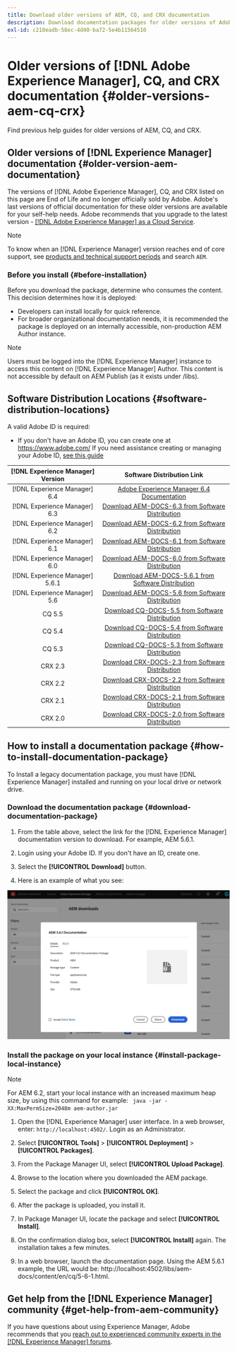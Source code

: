 ```yaml
---
title: Download older versions of AEM, CQ, and CRX documentation
description: Download documentation packages for older versions of Adobe Experience Manager, CQ, and CRX.
exl-id: c210eadb-58ec-4d40-ba72-5e4b11564510
---
```

# Older versions of [!DNL Adobe Experience Manager], CQ, and CRX documentation {#older-versions-aem-cq-crx}

Find previous help guides for older versions of AEM, CQ, and CRX.

## Older versions of [!DNL Experience Manager] documentation {#older-version-aem-documentation}

The versions of [!DNL Adobe Experience Manager], CQ, and CRX listed on this page are End of Life and no longer officially sold by Adobe. Adobe's last versions of official documentation for these older versions are available for your self-help needs. Adobe recommends that you upgrade to the latest version - [[!DNL Adobe Experience Manager] as a Cloud Service](https://experienceleague.adobe.com/en/docs/experience-manager-cloud-service).

>[!NOTE]
>
>To know when an [!DNL Experience Manager] version reaches end of core support, see [products and technical support periods](https://helpx.adobe.com/support/programs/eol-matrix.html) and search `AEM`.

### Before you install {#before-installation}

Before you download the package, determine who consumes the content. This decision determines how it is deployed:

* Developers can install locally for quick reference.
* For broader organizational documentation needs, it is recommended the package is deployed on an internally accessible, non-production AEM Author instance.

>[!NOTE]
>
>Users must be logged into the [!DNL Experience Manager] instance to access this content on [!DNL Experience Manager] Author. This content is not accessible by default on AEM Publish (as it exists under /libs).

## Software Distribution Locations {#software-distribution-locations}

A valid Adobe ID is required:

* If you don't have an Adobe ID, you can create one at https://www.adobe.com/
If you need assistance creating or managing your Adobe ID, [see this guide](https://helpx.adobe.com/manage-account.html)

| [!DNL Experience Manager] Version |             Software Distribution Link             |
|:-----------:|:--------------------------------------------------:|
| [!DNL Experience Manager] 6.4     | [Adobe Experience Manager 6.4 Documentation](https://experienceleague.adobe.com/en/docs/experience-manager-64)  |
| [!DNL Experience Manager] 6.3     | [Download AEM-DOCS-6.3 from Software Distribution](https://experience.adobe.com/#/downloads/content/software-distribution/en/aem.html?package=/content/software-distribution/en/details.html/content/dam/aem/public/adobe/packages/aem-docs/aem-docs-6-3.zip)  |
| [!DNL Experience Manager] 6.2     | [Download AEM-DOCS-6.2 from Software Distribution](https://experience.adobe.com/#/downloads/content/software-distribution/en/aem.html?package=/content/software-distribution/en/details.html/content/dam/aem/public/adobe/packages/aem-docs/aem-docs-6-2.zip)  |
| [!DNL Experience Manager] 6.1     | [Download AEM-DOCS-6.1 from Software Distribution](https://experience.adobe.com/#/downloads/content/software-distribution/en/aem.html?package=/content/software-distribution/en/details.html/content/dam/aem/public/adobe/packages/aem-docs/aem-docs-6-1.zip)  |
| [!DNL Experience Manager] 6.0     | [Download AEM-DOCS-6.0 from Software Distribution](https://experience.adobe.com/#/downloads/content/software-distribution/en/aem.html?package=/content/software-distribution/en/details.html/content/dam/aem/public/adobe/packages/aem-docs/aem-docs-6-0.zip)  |
| [!DNL Experience Manager] 5.6.1   | [Download AEM-DOCS-5.6.1 from Software Distribution](https://experience.adobe.com/#/downloads/content/software-distribution/en/aem.html?package=/content/software-distribution/en/details.html/content/dam/aem/public/adobe/packages/aem-docs/aem-docs-5-6-1.zip)|
| [!DNL Experience Manager] 5.6     | [Download AEM-DOCS-5.6 from Software Distribution](https://experience.adobe.com/#/downloads/content/software-distribution/en/aem.html?package=/content/software-distribution/en/details.html/content/dam/aem/public/adobe/packages/aem-docs/aem-docs-5-6.zip)  |
| CQ 5.5      | [Download CQ-DOCS-5.5 from Software Distribution](https://experience.adobe.com/#/downloads/content/software-distribution/en/aem.html?package=%2Fcontent%2Fsoftware-distribution%2Fen%2Fdetails.html%2Fcontent%2Fdam%2Faem%2Fpublic%2Fadobe%2Fpackages%2Faem-docs%2Faem-docs-5-5.zip)   |
| CQ 5.4      | [Download CQ-DOCS-5.4 from Software Distribution](https://experience.adobe.com/#/downloads/content/software-distribution/en/aem.html?package=/content/software-distribution/en/details.html/content/dam/aem/public/adobe/packages/aem-docs/aem-docs-5-4.zip)   |
| CQ 5.3      | [Download CQ-DOCS-5.3 from Software Distribution](https://experience.adobe.com/#/downloads/content/software-distribution/en/aem.html?package=/content/software-distribution/en/details.html/content/dam/aem/public/adobe/packages/aem-docs/aem-docs-5-3.zip)   |
| CRX 2.3     | [Download CRX-DOCS-2.3 from Software Distribution](https://experience.adobe.com/#/downloads/content/software-distribution/en/aem.html?package=/content/software-distribution/en/details.html/content/dam/aem/public/adobe/packages/aem-docs/crx-docs-2-3.zip)  |
| CRX 2.2     | [Download CRX-DOCS-2.2 from Software Distribution](https://experience.adobe.com/#/downloads/content/software-distribution/en/aem.html?package=/content/software-distribution/en/details.html/content/dam/aem/public/adobe/packages/aem-docs/crx-docs-2-2.zip)  |
| CRX 2.1     | [Download CRX-DOCS-2.1 from Software Distribution](https://experience.adobe.com/#/downloads/content/software-distribution/en/aem.html?package=/content/software-distribution/en/details.html/content/dam/aem/public/adobe/packages/aem-docs/crx-docs-2-1.zip)  |
| CRX 2.0     | [Download CRX-DOCS-2.0 from Software Distribution](https://experience.adobe.com/#/downloads/content/software-distribution/en/aem.html?package=/content/software-distribution/en/details.html/content/dam/aem/public/adobe/packages/aem-docs/crx-docs-2-0.zip)  |

## How to install a documentation package {#how-to-install-documentation-package}

To Install a legacy documentation package, you must have [!DNL Experience Manager] installed and running on your local drive or network drive.

### Download the documentation package {#download-documentation-package}

1. From the table above, select the link for the [!DNL Experience Manager] documentation version to download. For example, AEM 5.6.1.

1. Login using your Adobe ID. If you don't have an ID, create one.

1. Select the **[!UICONTROL Download]** button.

1. Here is an example of what you see:

![Example Software Distribution](assets/screen_shot_2020-07-10at161922.jpg)

### Install the package on your local instance {#install-package-local-instance}

>[!NOTE]
>
>For AEM 6.2, start your local instance with an increased maximum heap size, by using this command for example: ` java -jar -XX:MaxPermSize=2048m aem-author.jar`

1. Open the [!DNL Experience Manager] user interface. In a web browser, enter: `http://localhost:4502/`. Login as an Administrator.

1. Select **[!UICONTROL Tools]** > **[!UICONTROL Deployment]** > **[!UICONTROL Packages]**.

1. From the Package Manager UI, select **[!UICONTROL Upload Package]**.

1. Browse to the location where you downloaded the AEM package.

1. Select the package and click **[!UICONTROL OK]**.

1. After the package is uploaded, you install it.

1. In Package Manager UI, locate the package and select **[!UICONTROL Install]**.

1. On the confirmation dialog box, select **[!UICONTROL Install]** again. The installation takes a few minutes.

1. In a web browser, launch the documentation page. Using the AEM 5.6.1 example, the URL would be: http://localhost:4502/libs/aem-docs/content/en/cq/5-6-1.html.

## Get help from the [!DNL Experience Manager] community {#get-help-from-aem-community}

If you have questions about using Experience Manager, Adobe recommends that you [reach out to experienced community experts in the [!DNL Experience Manager] forums](https://experienceleaguecommunities.adobe.com/t5/adobe-experience-manager/ct-p/adobe-experience-manager-community).
